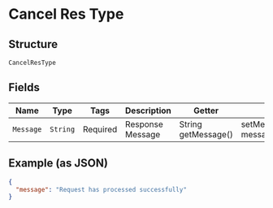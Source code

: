 
# Cancel Res Type

## Structure

`CancelResType`

## Fields

| Name | Type | Tags | Description | Getter | Setter |
|  --- | --- | --- | --- | --- | --- |
| `Message` | `String` | Required | Response Message | String getMessage() | setMessage(String message) |

## Example (as JSON)

```json
{
  "message": "Request has processed successfully"
}
```

